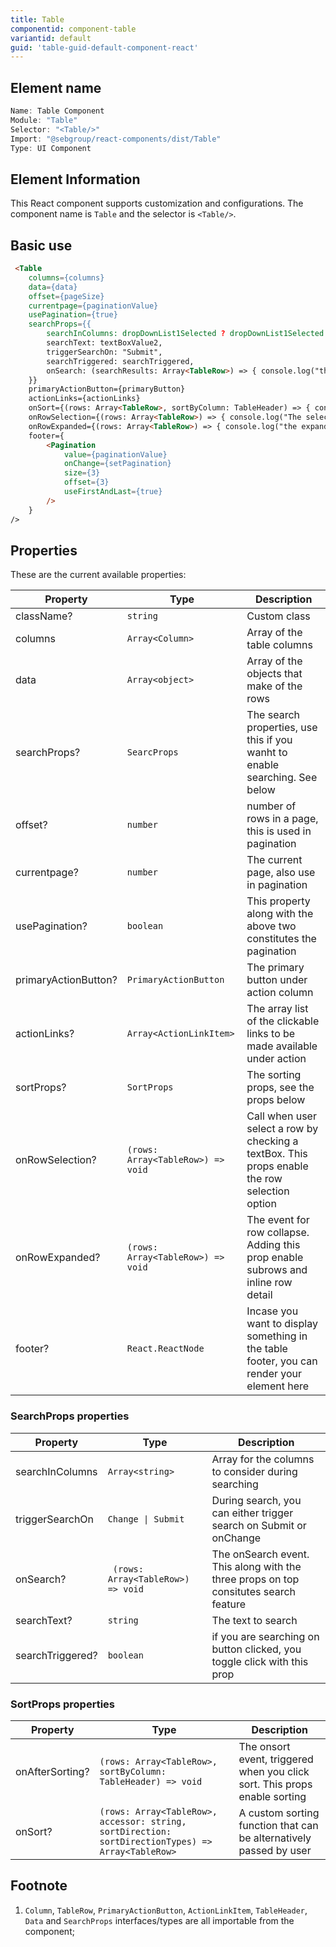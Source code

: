 ```yaml
---
title: Table
componentid: component-table
variantid: default
guid: 'table-guid-default-component-react'
---
```


## Element name
```javascript
Name: Table Component
Module: "Table"
Selector: "<Table/>"
Import: "@sebgroup/react-components/dist/Table"
Type: UI Component
```

## Element Information 
This React component supports customization and configurations. The component name is `Table` and the selector is `<Table/>`.

## Basic use
```html
 <Table
    columns={columns}
    data={data}
    offset={pageSize}
    currentpage={paginationValue}
    usePagination={true}
    searchProps={{
        searchInColumns: dropDownList1Selected ? dropDownList1Selected.map((item: DropdownItem) => item.value) : [],
        searchText: textBoxValue2,
        triggerSearchOn: "Submit",
        searchTriggered: searchTriggered,
        onSearch: (searchResults: Array<TableRow>) => { console.log("the search is now ", searchResults); }
    }}
    primaryActionButton={primaryButton}
    actionLinks={actionLinks}
    onSort={(rows: Array<TableRow>, sortByColumn: TableHeader) => { console.log("The sorted rows are ", rows); }}
    onRowSelection={(rows: Array<TableRow>) => { console.log("The selected rows are ", rows); }}
    onRowExpanded={(rows: Array<TableRow>) => { console.log("the expanded ros are ", rows); }}
    footer={
        <Pagination
            value={paginationValue}
            onChange={setPagination}
            size={3}
            offset={3}
            useFirstAndLast={true}
        />
    }
/>
```

## Properties
These are the current available properties:

| Property             | Type                              | Description                                                                                   |
|----------------------|-----------------------------------|-----------------------------------------------------------------------------------------------|
| className?           | `string`                          | Custom class                                                                                  |
| columns              | `Array<Column>`                   | Array of the table columns                                                                    |
| data                 | `Array<object>`                   | Array of the objects that make of the rows                                                    |
| searchProps?         | `SearcProps`                      | The search properties, use this if you wanht to enable searching. See below                   |
| offset?              | `number`                          | number of rows in a page, this is used in pagination                                          |
| currentpage?         | `number`                          | The current page, also use in pagination                                                      |
| usePagination?       | `boolean`                         | This property along with the above two constitutes the pagination                             |
| primaryActionButton? | `PrimaryActionButton`             | The primary button under action column                                                        |
| actionLinks?         | `Array<ActionLinkItem>`           | The array list of the clickable links to be made available under action                       |
| sortProps?           | `SortProps`                       | The sorting props, see the props below                                                        |
| onRowSelection?      | `(rows: Array<TableRow>) => void` | Call when user select a row by checking a textBox. This props enable the row selection option |
| onRowExpanded?       | `(rows: Array<TableRow>) => void` | The event for row collapse. Adding this prop enable subrows and inline row detail             |
| footer?              | `React.ReactNode`                 | Incase you want to display something in the table footer, you can render your element here    |

### SearchProps properties
| Property         | Type                               | Description                                                                          |
|------------------|------------------------------------|--------------------------------------------------------------------------------------|
| searchInColumns  | `Array<string>`                    | Array for the columns to consider during searching                                   |
| triggerSearchOn  | `Change \| Submit`                 | During search, you can either trigger search on Submit or onChange                   |
| onSearch?        | ` (rows: Array<TableRow>) => void` | The onSearch event. This along with the three props on top consitutes search feature |
| searchText?      | `string`                           | The text to search                                                                   |
| searchTriggered? | `boolean`                          | if you are searching on button clicked, you toggle click with this prop              |

### SortProps properties

| Property        | Type                                                                                              | Description                                                                |
|-----------------|---------------------------------------------------------------------------------------------------|----------------------------------------------------------------------------|
| onAfterSorting? | `(rows: Array<TableRow>, sortByColumn: TableHeader) => void`                                      | The onsort event, triggered when you click sort. This props enable sorting |
| onSort?         | `(rows: Array<TableRow>, accessor: string, sortDirection: sortDirectionTypes) => Array<TableRow>` | A custom sorting function that can be alternatively passed by user         |

## Footnote
1. `Column`, `TableRow`, `PrimaryActionButton`, `ActionLinkItem`, `TableHeader`, `Data` and `SearchProps` interfaces/types are all importable from the component;


